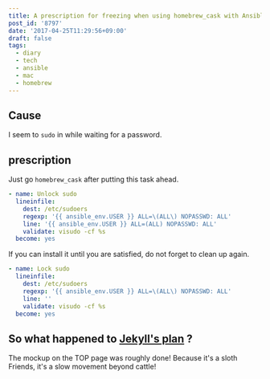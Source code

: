 ```yaml
---
title: A prescription for freezing when using homebrew_cask with Ansible
post_id: '8797'
date: '2017-04-25T11:29:56+09:00'
draft: false
tags:
  - diary
  - tech
  - ansible
  - mac
  - homebrew
---
```


## Cause

I seem to `sudo` in while waiting for a password.

## prescription

Just go `homebrew_cask` after putting this task ahead.

```YAML
- name: Unlock sudo 
  lineinfile: 
    dest: /etc/sudoers 
    regexp: '{{ ansible_env.USER }} ALL=\(ALL\) NOPASSWD: ALL' 
    line: '{{ ansible_env.USER }} ALL=(ALL) NOPASSWD: ALL' 
    validate: visudo -cf %s 
  become: yes 

```

If you can install it until you are satisfied, do not forget to clean up again.

```YAML
- name: Lock sudo 
  lineinfile: 
    dest: /etc/sudoers 
    regexp: '{{ ansible_env.USER }} ALL=\(ALL\) NOPASSWD: ALL' 
    line: '' 
    validate: visudo -cf %s 
  become: yes 

```

## So what happened to [Jekyll's plan](/posts/blog/2017/02/09-wordpress-to-jekyll.en.md) ?

The mockup on the TOP page was roughly done! Because it's a sloth Friends, it's a slow movement beyond cattle!
